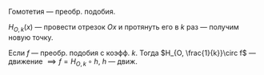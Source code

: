 Гомотетия — преобр. подобия.

$H_{O, k}(x)$ — провести отрезок $Ox$ и протянуть его в $k$ раз — получим новую точку.

Если $f$ — преобр. подобия с коэфф. $k$. Тогда $H_{O, \frac{1}{k}}\circ f$ — движение $\implies f=H_{O, k}\circ h,\ h$ — движ.